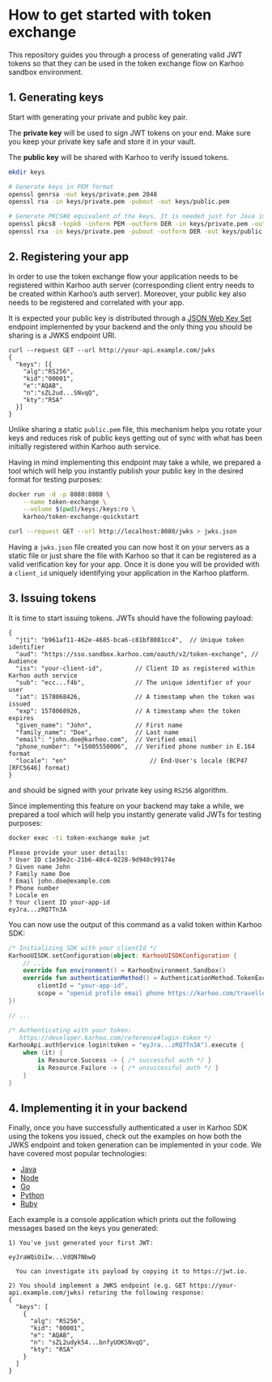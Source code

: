 # How to get started with token exchange

This repository guides you through a process of generating valid JWT tokens
so that they can be used in the token exchange flow on Karhoo sandbox environment.

## 1. Generating keys

Start with generating your private and public key pair.

The **private key** will be used to sign JWT tokens on your end. Make sure you keep your private key safe and store it in your vault.

The **public key** will be shared with Karhoo to verify issued tokens.

  ```bash
  mkdir keys

  # Generate keys in PEM format
  openssl genrsa -out keys/private.pem 2048
  openssl rsa -in keys/private.pem -pubout -out keys/public.pem

  # Generate PKCS#8 equivalent of the keys. It is needed just for Java implementation in examples
  openssl pkcs8 -topk8 -inform PEM -outform DER -in keys/private.pem -out keys/private.der -nocrypt
  openssl rsa -in keys/private.pem -pubout -outform DER -out keys/public.der
  ```

## 2. Registering your app

In order to use the token exchange flow your application needs to be registered within
Karhoo auth server (corresponding client entry needs to be created within Karhoo’s auth server).
Moreover, your public key also needs to be registered and correlated with your app.

It is expected your public key is distributed
through a [JSON Web Key Set](https://tools.ietf.org/html/rfc7517) endpoint implemented by your backend
and the only thing you should be sharing is a JWKS endpoint URI.

```
curl --request GET --url http://your-api.example.com/jwks
{
  "keys": [{
    "alg":"RS256",
    "kid":"00001",
    "e":"AQAB",
    "n":"sZL2ud...SNvqQ",
    "kty":"RSA"
  }]
}
```

Unlike sharing a static `public.pem` file, this mechanism helps you rotate your keys
and reduces risk of public keys getting out of sync
with what has been initially registered within Karhoo auth service.

Having in mind implementing this endpoint may take a while, we prepared a tool which will help
you instantly publish your public key in the desired format for testing purposes:

```bash
docker run -d -p 8080:8080 \
    --name token-exchange \
    --volume $(pwd)/keys:/keys:ro \
    karhoo/token-exchange-quickstart

curl --request GET --url http://localhost:8080/jwks > jwks.json
```

Having a `jwks.json` file created you can now
host it on your servers as a static file or just share the file with Karhoo
so that it can be registered as a valid verification key for your app.
Once it is done you will be provided with a `client_id`
uniquely identifying your application in the Karhoo platform.

## 3. Issuing tokens

It is time to start issuing tokens.
JWTs should have the following payload:

```
{
  "jti": "b961af11-462e-4685-bca6-c81bf8081cc4",  // Unique token identifier
  "aud": "https://sso.sandbox.karhoo.com/oauth/v2/token-exchange", // Audience
  "iss": "your-client-id",         // Client ID as registered within Karhoo auth service
  "sub": "ecc...f4b",              // The unique identifier of your user
  "iat": 1578068426,               // A timestamp when the token was issued  
  "exp": 1578068926,               // A timestamp when the token expires
  "given_name": "John",            // First name
  "family_name": "Doe",            // Last name
  "email": "john.doe@karhoo.com",  // Verified email
  "phone_number": "+15005550006",  // Verified phone number in E.164 format
  "locale": "en"   			           // End-User's locale (BCP47 [RFC5646] format)
}
```

and should be signed with your private key using `RS256` algorithm.

Since implementing this feature on your backend may take a while, we prepared a tool which will help
you instantly generate valid JWTs for testing purposes:

```bash
docker exec -ti token-exchange make jwt
```

```
Please provide your user details:
? User ID c1e30e2c-21b6-40c4-9228-9d940c99174e
? Given name John
? Family name Doe
? Email john.doe@example.com
? Phone number
? Locale en
? Your client ID your-app-id
eyJra...zRQ7Tn3A
```

You can now use the output of this command
as a valid token within Karhoo SDK:

```kotlin
/* Initializing SDK with your clientId */
KarhooUISDK.setConfiguration(object: KarhooUISDKConfiguration {
    // ...
    override fun environment() = KarhooEnvironment.Sandbox()
    override fun authenticationMethod() = AuthenticationMethod.TokenExchange(
        clientId = "your-app-id",
        scope = "openid profile email phone https://karhoo.com/traveller")
})

// ...

/* Authenticating with your token:
   https://developer.karhoo.com/reference#login-token */
KarhooApi.authService.login(token = "eyJra...zRQ7Tn3A").execute {
    when (it) {
        is Resource.Success -> { /* successful auth */ }
        is Resource.Failure -> { /* unsuccessful auth */ }
    }
}
```

## 4. Implementing it in your backend

Finally, once you have successfully authenticated a user in Karhoo SDK using the tokens you issued, check out the examples on how both the JWKS endpoint and token generation can be implemented in your code.
We have covered most popular technologies:

  - [Java](./java)
  - [Node](./node)
  - [Go](./go)
  - [Python](./python)
  - [Ruby](./ruby)

Each example is a console application which prints out
the following messages based on the keys you generated:

```
1) You've just generated your first JWT:

eyJraWQiOiIw...VdQN7NbwQ

  You can investigate its payload by copying it to https://jwt.io.

2) You should implement a JWKS endpoint (e.g. GET https://your-api.example.com/jwks) returing the following response:
{
  "keys": [
    {
      "alg": "RS256",
      "kid": "00001",
      "e": "AQAB",
      "n": "sZL2udyk54...bnfyUOKSNvqQ",
      "kty": "RSA"
    }
  ]
}
```
